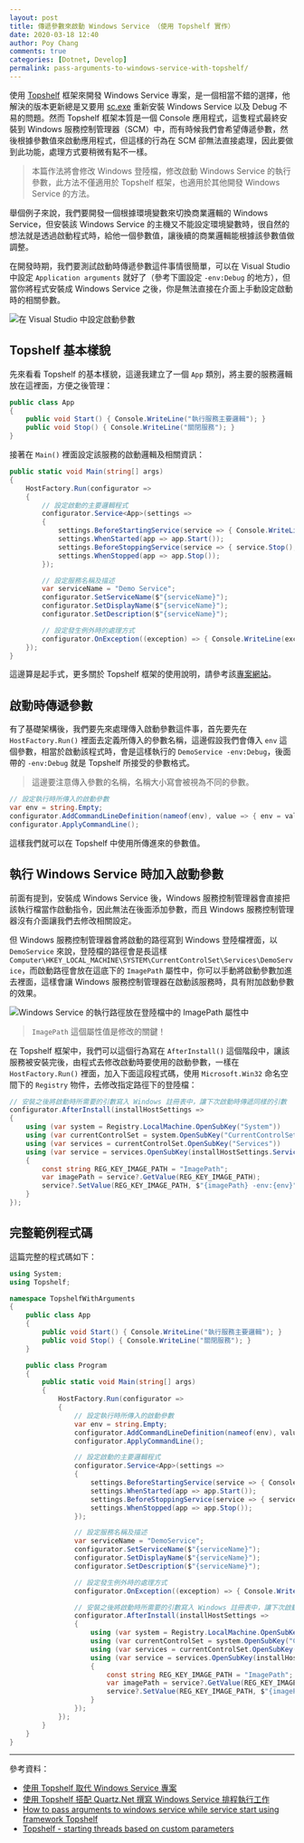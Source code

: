 ```yaml
---
layout: post
title: 傳遞參數來啟動 Windows Service （使用 Topshelf 實作）
date: 2020-03-18 12:40
author: Poy Chang
comments: true
categories: [Dotnet, Develop]
permalink: pass-arguments-to-windows-service-with-topshelf/
---
```


使用 [Topshelf](https://github.com/topshelf/topshelf) 框架來開發 Windows Service 專案，是一個相當不錯的選擇，他解決的版本更新總是又要用 [sc.exe](https://docs.microsoft.com/zh-tw/windows-server/administration/windows-commands/sc-create) 重新安裝 Windows Service 以及 Debug 不易的問題。然而 Topshelf 框架本質是一個 Console 應用程式，這隻程式最終安裝到 Windows 服務控制管理器（SCM）中，而有時候我們會希望傳遞參數，然後根據參數值來啟動應用程式，但這樣的行為在 SCM 卻無法直接處理，因此要做到此功能，處理方式要稍微有點不一樣。

>本篇作法將會修改 Windows 登陸檔，修改啟動 Windows Service 的執行參數，此方法不僅適用於 Topshelf 框架，也適用於其他開發 Windows Service 的方法。

舉個例子來說，我們要開發一個根據環境變數來切換商業邏輯的 Windows Service，但安裝該 Windows Service 的主機又不能設定環境變數時，很自然的想法就是透過啟動程式時，給他一個參數值，讓後續的商業邏輯能根據該參數值做調整。

在開發時期，我們要測試啟動時傳遞參數這件事情很簡單，可以在 Visual Studio 中設定 `Application arguments` 就好了（參考下圖設定 `-env:Debug` 的地方），但當你將程式安裝成 Windows Service 之後，你是無法直接在介面上手動設定啟動時的相關參數。

![在 Visual Studio 中設定啟動參數](https://i.imgur.com/5xhi94Z.png)

## Topshelf 基本樣貌

先來看看 Topshelf 的基本樣貌，這邊我建立了一個 `App` 類別，將主要的服務邏輯放在這裡面，方便之後管理：

```csharp
public class App
{
    public void Start() { Console.WriteLine("執行服務主要邏輯"); }
    public void Stop() { Console.WriteLine("關閉服務"); }
}
```

接著在 `Main()` 裡面設定該服務的啟動邏輯及相關資訊：

```csharp
public static void Main(string[] args)
{
    HostFactory.Run(configurator =>
    {
        // 設定啟動的主要邏輯程式
        configurator.Service<App>(settings =>
        {
            settings.BeforeStartingService(service => { Console.WriteLine("BeforeStart"); });
            settings.WhenStarted(app => app.Start());
            settings.BeforeStoppingService(service => { service.Stop(); });
            settings.WhenStopped(app => app.Stop());
        });

        // 設定服務名稱及描述
        var serviceName = "Demo Service";
        configurator.SetServiceName($"{serviceName}");
        configurator.SetDisplayName($"{serviceName}");
        configurator.SetDescription($"{serviceName}");

        // 設定發生例外時的處理方式
        configurator.OnException((exception) => { Console.WriteLine(exception.Message); });
    });
}
```

這邊算是起手式，更多關於 Topshelf 框架的使用說明，請參考該[專案網站](http://topshelf-project.com/)。

## 啟動時傳遞參數

有了基礎架構後，我們要先來處理傳入啟動參數這件事，首先要先在 `HostFactory.Run()` 裡面去定義所傳入的參數名稱，這邊假設我們會傳入 `env` 這個參數，相當於啟動該程式時，會是這樣執行的 `DemoService -env:Debug`，後面帶的 `-env:Debug` 就是 Topshelf 所接受的參數格式。

>這邊要注意傳入參數的名稱，名稱大小寫會被視為不同的參數。

```csharp
// 設定執行時所傳入的啟動參數
var env = string.Empty;
configurator.AddCommandLineDefinition(nameof(env), value => { env = value; });
configurator.ApplyCommandLine();
```

這樣我們就可以在 Topshelf 中使用所傳進來的參數值。

## 執行 Windows Service 時加入啟動參數

前面有提到，安裝成 Windows Service 後，Windows 服務控制管理器會直接把該執行檔當作啟動指令，因此無法在後面添加參數，而且 Windows 服務控制管理器沒有介面讓我們去修改相關設定。

但 Windows 服務控制管理器會將啟動的路徑寫到 Windows 登陸檔裡面，以 `DemoService` 來說，登陸檔的路徑會是長這樣 `Computer\HKEY_LOCAL_MACHINE\SYSTEM\CurrentControlSet\Services\DemoService`，而啟動路徑會放在這底下的 `ImagePath` 屬性中，你可以手動將啟動參數加進去裡面，這樣會讓 Windows 服務控制管理器在啟動該服務時，具有附加啟動參數的效果。

![Windows Service 的執行路徑放在登陸檔中的 ImagePath 屬性中](https://i.imgur.com/W0Vualh.png)

>`ImagePath` 這個屬性值是修改的關鍵！

在 Topshelf 框架中，我們可以這個行為寫在 `AfterInstall()` 這個階段中，讓該服務被安裝完後，由程式去修改啟動時要使用的啟動參數，一樣在 `HostFactory.Run()` 裡面，加入下面這段程式碼，使用 `Microsoft.Win32` 命名空間下的 `Registry` 物件，去修改指定路徑下的登陸檔：

```csharp
// 安裝之後將啟動時所需要的引數寫入 Windows 註冊表中，讓下次啟動時傳遞同樣的引數
configurator.AfterInstall(installHostSettings =>
{
    using (var system = Registry.LocalMachine.OpenSubKey("System"))
    using (var currentControlSet = system.OpenSubKey("CurrentControlSet"))
    using (var services = currentControlSet.OpenSubKey("Services"))
    using (var service = services.OpenSubKey(installHostSettings.ServiceName, true))
    {
        const string REG_KEY_IMAGE_PATH = "ImagePath";
        var imagePath = service?.GetValue(REG_KEY_IMAGE_PATH);
        service?.SetValue(REG_KEY_IMAGE_PATH, $"{imagePath} -env:{env}");
    }
});
```

## 完整範例程式碼

這篇完整的程式碼如下：

```csharp
using System;
using Topshelf;

namespace TopshelfWithArguments
{
    public class App
    {
        public void Start() { Console.WriteLine("執行服務主要邏輯"); }
        public void Stop() { Console.WriteLine("關閉服務"); }
    }

    public class Program
    {
        public static void Main(string[] args)
        {
            HostFactory.Run(configurator =>
            {
                // 設定執行時所傳入的啟動參數
                var env = string.Empty;
                configurator.AddCommandLineDefinition(nameof(env), value => { env = value; });
                configurator.ApplyCommandLine();

                // 設定啟動的主要邏輯程式
                configurator.Service<App>(settings =>
                {
                    settings.BeforeStartingService(service => { Console.WriteLine("BeforeStart"); });
                    settings.WhenStarted(app => app.Start());
                    settings.BeforeStoppingService(service => { service.Stop(); });
                    settings.WhenStopped(app => app.Stop());
                });

                // 設定服務名稱及描述
                var serviceName = "DemoService";
                configurator.SetServiceName($"{serviceName}");
                configurator.SetDisplayName($"{serviceName}");
                configurator.SetDescription($"{serviceName}");

                // 設定發生例外時的處理方式
                configurator.OnException((exception) => { Console.WriteLine(exception.Message); });

                // 安裝之後將啟動時所需要的引數寫入 Windows 註冊表中，讓下次啟動時傳遞同樣的引數
                configurator.AfterInstall(installHostSettings =>
                {
                    using (var system = Registry.LocalMachine.OpenSubKey("System"))
                    using (var currentControlSet = system.OpenSubKey("CurrentControlSet"))
                    using (var services = currentControlSet.OpenSubKey("Services"))
                    using (var service = services.OpenSubKey(installHostSettings.ServiceName, true))
                    {
                        const string REG_KEY_IMAGE_PATH = "ImagePath";
                        var imagePath = service?.GetValue(REG_KEY_IMAGE_PATH);
                        service?.SetValue(REG_KEY_IMAGE_PATH, $"{imagePath} -env:{env}");
                    }
                });
            });
        }
    }
}
```

----------

參考資料：

* [使用 Topshelf 取代 Windows Service 專案](https://dotblogs.com.tw/yc421206/2019/08/30/use_topshelf_replace_windows_service_project)
* [使用 Topshelf 搭配 Quartz.Net 撰寫 Windows Service 排程執行工作](https://blog.yowko.com/topshelf-quartznet-windows-service/)
* [How to pass arguments to windows service while service start using framework Topshelf](https://medium.com/@tocalai/how-to-pass-arguments-to-windows-service-while-service-start-using-framework-topshelf-83da3bde0e64)
* [Topshelf - starting threads based on custom parameters](https://stackoverflow.com/questions/29837596/topshelf-starting-threads-based-on-custom-parameters#29841660)

